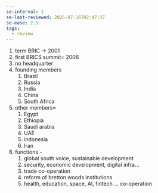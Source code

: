 ```yaml
---
se-interval: 1
se-last-reviewed: 2025-07-16T02:47:37
se-ease: 2.5
tags:
  - review
---
```

1. term BRIC -> 2001
2. first BRICS summit= 2006
3. no headquarter
4. founding members  
	1. Brazil
	2. Russia
	3. India
	4. China
	5. South Africa
5. other members= 
	1. Egypt
	2. Ethiopia
	3. Saudi arabia
	4. UAE
	5. indonesia
	6. Iran
6. functions - 
	1. global south voice, sustainable development
	2. security, economic development, digital infra...
	3. trade co-operation
	4. reform of bretton woods institutions
	5. health, education, space, AI, fintech ... co-operation
